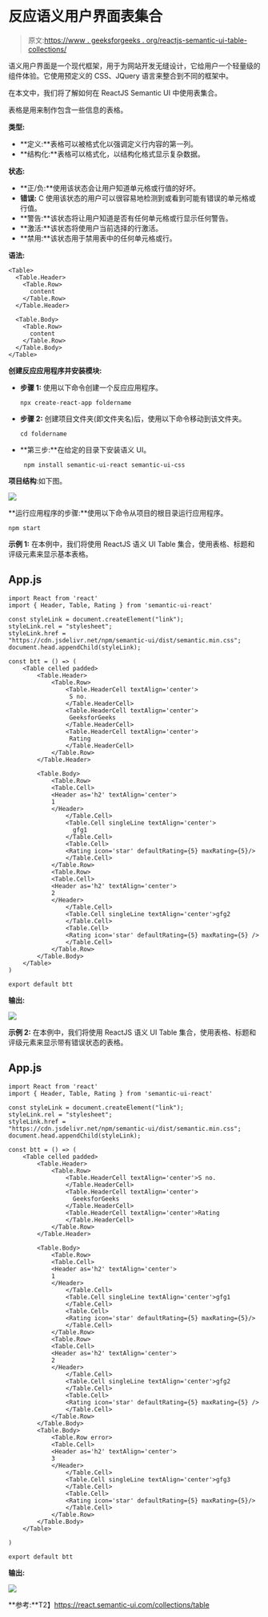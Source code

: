 # 反应语义用户界面表集合

> 原文:[https://www . geeksforgeeks . org/reactjs-semantic-ui-table-collections/](https://www.geeksforgeeks.org/reactjs-semantic-ui-table-collections/)

语义用户界面是一个现代框架，用于为网站开发无缝设计，它给用户一个轻量级的组件体验。它使用预定义的 CSS、JQuery 语言来整合到不同的框架中。

在本文中，我们将了解如何在 ReactJS Semantic UI 中使用表集合。

表格是用来制作包含一些信息的表格。

**类型:**

*   **定义:**表格可以被格式化以强调定义行内容的第一列。
*   **结构化:**表格可以格式化，以结构化格式显示复杂数据。

**状态:**

*   **正/负:**使用该状态会让用户知道单元格或行值的好坏。
*   **错误:** C 使用该状态的用户可以很容易地检测到或看到可能有错误的单元格或行值。
*   **警告:**该状态将让用户知道是否有任何单元格或行显示任何警告。
*   **激活:**该状态将使用户当前选择的行激活。
*   **禁用:**该状态用于禁用表中的任何单元格或行。

**语法:**

```
<Table>
  <Table.Header>
    <Table.Row>
      content
    </Table.Row>
  </Table.Header>

  <Table.Body>
    <Table.Row>
      content
    </Table.Row>
  </Table.Body>  
</Table>
```

**创建反应应用程序并安装模块:**

*   **步骤 1:** 使用以下命令创建一个反应应用程序。

    ```
    npx create-react-app foldername
    ```

*   **步骤 2:** 创建项目文件夹(即文件夹名)后，使用以下命令移动到该文件夹。

    ```
    cd foldername
    ```

*   **第三步:**在给定的目录下安装语义 UI。

    ```
     npm install semantic-ui-react semantic-ui-css
    ```

**项目结构**:如下图。

![](img/f04ae0d8b722a9fff0bd9bd138b29c23.png)

**运行应用程序的步骤:**使用以下命令从项目的根目录运行应用程序。

```
npm start
```

**示例 1:** 在本例中，我们将使用 ReactJS 语义 UI Table 集合，使用表格、标题和评级元素来显示基本表格。

## App.js

```
import React from 'react'
import { Header, Table, Rating } from 'semantic-ui-react'

const styleLink = document.createElement("link");
styleLink.rel = "stylesheet";
styleLink.href = 
"https://cdn.jsdelivr.net/npm/semantic-ui/dist/semantic.min.css";
document.head.appendChild(styleLink);

const btt = () => (
    <Table celled padded>
        <Table.Header>
            <Table.Row>
                <Table.HeaderCell textAlign='center'>
                 S no.
                </Table.HeaderCell>
                <Table.HeaderCell textAlign='center'>
                 GeeksforGeeks
                </Table.HeaderCell>
                <Table.HeaderCell textAlign='center'>
                 Rating
                </Table.HeaderCell>
            </Table.Row>
        </Table.Header>

        <Table.Body>
            <Table.Row>
            <Table.Cell>
            <Header as='h2' textAlign='center'>
            1
            </Header>
                </Table.Cell>
                <Table.Cell singleLine textAlign='center'>
                  gfg1
                </Table.Cell>
                <Table.Cell>
                <Rating icon='star' defaultRating={5} maxRating={5}/>
                </Table.Cell>
            </Table.Row>
            <Table.Row>
            <Table.Cell>
            <Header as='h2' textAlign='center'>
            2
            </Header>
                </Table.Cell>
                <Table.Cell singleLine textAlign='center'>gfg2
                </Table.Cell>
                <Table.Cell>
                <Rating icon='star' defaultRating={5} maxRating={5} />
                </Table.Cell>
            </Table.Row>
        </Table.Body>
    </Table>
)

export default btt
```

**输出:**

![](img/7354ad246f6e9492d77a746c9959fb46.png)

**示例 2:** 在本例中，我们将使用 ReactJS 语义 UI Table 集合，使用表格、标题和评级元素来显示带有错误状态的表格。

## App.js

```
import React from 'react'
import { Header, Table, Rating } from 'semantic-ui-react'

const styleLink = document.createElement("link");
styleLink.rel = "stylesheet";
styleLink.href = 
"https://cdn.jsdelivr.net/npm/semantic-ui/dist/semantic.min.css";
document.head.appendChild(styleLink);

const btt = () => (
    <Table celled padded>
        <Table.Header>
            <Table.Row>
                <Table.HeaderCell textAlign='center'>S no.
                </Table.HeaderCell>
                <Table.HeaderCell textAlign='center'>
                  GeeksforGeeks
                </Table.HeaderCell>
                <Table.HeaderCell textAlign='center'>Rating
                </Table.HeaderCell>
            </Table.Row>
        </Table.Header>

        <Table.Body>
            <Table.Row>
            <Table.Cell>
            <Header as='h2' textAlign='center'>
            1
            </Header>
                </Table.Cell>
                <Table.Cell singleLine textAlign='center'>gfg1
                </Table.Cell>
                <Table.Cell>
                <Rating icon='star' defaultRating={5} maxRating={5}/>
                </Table.Cell>
            </Table.Row>
            <Table.Row>
            <Table.Cell>
            <Header as='h2' textAlign='center'>
            2
            </Header>
                </Table.Cell>
                <Table.Cell singleLine textAlign='center'>gfg2
                </Table.Cell>
                <Table.Cell>
                <Rating icon='star' defaultRating={5} maxRating={5} />
                </Table.Cell>
            </Table.Row>
        </Table.Body>
        <Table.Body>
            <Table.Row error>
            <Table.Cell>
            <Header as='h2' textAlign='center'>
            3
            </Header>
                </Table.Cell>
                <Table.Cell singleLine textAlign='center'>gfg3
                </Table.Cell>
                <Table.Cell>
                <Rating icon='star' defaultRating={5} maxRating={5}/>
                </Table.Cell>
            </Table.Row>
        </Table.Body>
    </Table>

)

export default btt
```

**输出:**

![](img/faa4113e834019fb1898335821b0f30b.png)

**参考:**T2】https://react.semantic-ui.com/collections/table